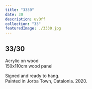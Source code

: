 ```yaml
---
title: "3330"
date: 30
description: uvOff
collection: "33"
featuredImage: ./3330.jpg
---
```


## 33/30

Acrylic on wood<br/>
150x110cm wood panel

Signed and ready to hang.<br/>
Painted in Jorba Town, Catalonia. 2020.